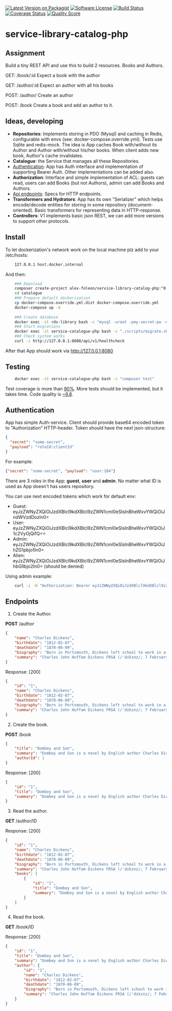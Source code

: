 [![Latest Version on Packagist][ico-version]][link-packagist]
[![Software License][ico-license]](LICENSE.md)
[![Build Status][ico-travis]][link-travis]
[![Coverage Status][ico-scrutinizer]][link-scrutinizer]
[![Quality Score][ico-code-quality]][link-code-quality]

# service-library-catalog-php

## Assignment

Build a tiny REST API and use this to build 2 resources.
Books and Authors.

GET: /book/:id
Expect a book with the author

GET: /author/:id
Expect an author with all his books

POST: /author/
Create an author

POST: /book
Create a book and add an author to it.

## Ideas, developing

 * **Repositories**: Implements storing in PDO (Mysql) and caching in Redis, configurable with envs (see: docker-compose.override.yml). Tests use Sqlite and redis-mock. The idea is App caches Book with/without its Author and Author with/without his/her books. When client adds new book, Author's cache invalidates.
 * **Catalogue**: the Service that manages all these Repositories. 
 * [Authentication](#Authentication): App has Auth interface and implementation of supporting Bearer Auth. Other implementations can be added also.
 * **Authorization**: Interface and simple implementation of ACL: guests can read, users can add Books (but not Authors), admin can add Books and Authors. 
 * [Api endpoints](#Endpoints): Specs for HTTP endpoints.
 * **Transformers and Hydrators**: App has its own "Serializer" which helps encode/decode entities for storing in some repository (document-oriented). Basic transformers for representing data in HTTP-response.  
 * **Controllers**: V1 implements basic json REST, we can add more versions to support other protocols.


## Install

To let dockerization's network work on the local machine plz add to your /etc/hosts:

``` bash
    127.0.0.1 host.docker.internal
```

And then:

``` bash
    ### Download
    composer create-project alex-foleon/service-library-catalog-php:^0.1 catalogue --prefer-dist --ignore-platform-reqs
    cd catalogue
    ### Prepare default dockerization
    cp docker-compose.override.yml.dist docker-compose.override.yml
    docker-compose up -d
    
    ### Create database
    docker exec -it rds-library bash -c "mysql -uroot -pmy-secret-pw -e \"create database catalogue CHARACTER SET utf8 COLLATE utf8_general_ci\""
    ### Start migrations
    docker exec -it service-catalogue-php bash -c "./scripts/migrate.sh"
    ### Check system works
    curl -i http://127.0.0.1:8080/api/v1/healthcheck
```

After that App should work via http://127.0.0.1:8080

## Testing

``` bash
    docker exec -it service-catalogue-php bash -c "composer test"
```

Test coverage is more than [90%][link-scrutinizer]. More tests should be implemented, but it takes time. Code quality is [~9.8][link-code-quality].

## Authentication

App has simple Auth-service. Client should provide base64 encoded token to "Authorization" HTTP-header. Token should have the next json-structure:
```json
{
  "secret": "some-secret",
  "payload": "roleId:clientId"
}
``` 

For example:
```json
{"secret": "some-secret", "payload": "user:184"}
``` 

There are 3 roles in the App: **guest**, **user** and **admin**. No matter what ID is used as App doesn't has users repository.

You can use next encoded tokens which work for default env:

* Guest: eyJzZWNyZXQiOiJzdXBlcl9kdXBlcl9zZWN1cml0eSIsInBheWxvYWQiOiJndWVzdDozIn0=
* User: eyJzZWNyZXQiOiJzdXBlcl9kdXBlcl9zZWN1cml0eSIsInBheWxvYWQiOiJ1c2VyOjQifQ==
* Admin: eyJzZWNyZXQiOiJzdXBlcl9kdXBlcl9zZWN1cml0eSIsInBheWxvYWQiOiJhZG1pbjo1In0=
* Alien: eyJzZWNyZXQiOiJzdXBlcl9kdXBlcl9zZWN1cml0eSIsInBheWxvYWQiOiJhbGllbjo2In0= (should be denied)

Using admin example:

```bash
    curl -i -H "Authorization: Bearer eyJzZWNyZXQiOiJzdXBlcl9kdXBlcl9zZWN1cml0eSIsInBheWxvYWQiOiJhZG1pbjo1In0=" http://127.0.0.1:8080/api/v1/author/1
```

## Endpoints

1. Create the Author.

**POST** /author
```json
{
    "name": "Charles Dickens",
    "birthdate": "1812-02-07",
    "deathdate": "1870-06-09",
    "biography": "Born in Portsmouth, Dickens left school to work in a factory when his father was incarcerated in a debtors' prison. Despite his lack of formal education, he edited a weekly journal for 20 years, wrote 15 novels, five novellas, hundreds of short stories and non-fiction articles, lectured and performed readings extensively, was an indefatigable letter writer, and campaigned vigorously for children's rights, education, and other social reforms. ",
    "summary": "Charles John Huffam Dickens FRSA (/ˈdɪkɪnz/; 7 February 1812 – 9 June 1870) was an English writer and social critic. He created some of the world's best-known fictional characters and is regarded by many as the greatest novelist of the Victorian era.[1] His works enjoyed unprecedented popularity during his lifetime, and by the 20th century, critics and scholars had recognised him as a literary genius. His novels and short stories are still widely read today."
}
```

Response: [200]
```json
{
    "id": "1",
    "name": "Charles Dickens",
    "birthdate": "1812-02-07",
    "deathdate": "1870-06-09",
    "biography": "Born in Portsmouth, Dickens left school to work in a factory when his father was incarcerated in a debtors' prison. Despite his lack of formal education, he edited a weekly journal for 20 years, wrote 15 novels, five novellas, hundreds of short stories and non-fiction articles, lectured and performed readings extensively, was an indefatigable letter writer, and campaigned vigorously for children's rights, education, and other social reforms. ",
    "summary": "Charles John Huffam Dickens FRSA (/ˈdɪkɪnz/; 7 February 1812 – 9 June 1870) was an English writer and social critic. He created some of the world's best-known fictional characters and is regarded by many as the greatest novelist of the Victorian era.[1] His works enjoyed unprecedented popularity during his lifetime, and by the 20th century, critics and scholars had recognised him as a literary genius. His novels and short stories are still widely read today."
}
```

2. Create the book.

**POST** /book
```json
{
    "title": "Dombey and Son",
    "summary": "Dombey and Son is a novel by English author Charles Dickens. It follows the fortunes of a shipping firm owner, who is frustrated at the lack of a son to follow him in his footsteps; he initially rejects his daughter’s love before eventually becoming reconciled with her before his death. ",
    "authorId": 1
}
```

Response: [200]
```json
{
    "id": "1",
    "title": "Dombey and Son",
    "summary": "Dombey and Son is a novel by English author Charles Dickens. It follows the fortunes of a shipping firm owner, who is frustrated at the lack of a son to follow him in his footsteps; he initially rejects his daughter’s love before eventually becoming reconciled with her before his death. "
}
```

3. Read the author.

**GET** /author/ID

Response: [200]
```json
{
    "id": "1",
    "name": "Charles Dickens",
    "birthdate": "1812-02-07",
    "deathdate": "1870-06-09",
    "biography": "Born in Portsmouth, Dickens left school to work in a factory when his father was incarcerated in a debtors' prison. Despite his lack of formal education, he edited a weekly journal for 20 years, wrote 15 novels, five novellas, hundreds of short stories and non-fiction articles, lectured and performed readings extensively, was an indefatigable letter writer, and campaigned vigorously for children's rights, education, and other social reforms. ",
    "summary": "Charles John Huffam Dickens FRSA (/ˈdɪkɪnz/; 7 February 1812 – 9 June 1870) was an English writer and social critic. He created some of the world's best-known fictional characters and is regarded by many as the greatest novelist of the Victorian era.[1] His works enjoyed unprecedented popularity during his lifetime, and by the 20th century, critics and scholars had recognised him as a literary genius. His novels and short stories are still widely read today.",
    "books": [
        {
            "id": "1",
            "title": "Dombey and Son",
            "summary": "Dombey and Son is a novel by English author Charles Dickens. It follows the fortunes of a shipping firm owner, who is frustrated at the lack of a son to follow him in his footsteps; he initially rejects his daughter’s love before eventually becoming reconciled with her before his death. "
        }
    ]
}
```

4. Read the book.

**GET** /book/ID

Response: [200]
```json
{
    "id": "1",
    "title": "Dombey and Son",
    "summary": "Dombey and Son is a novel by English author Charles Dickens. It follows the fortunes of a shipping firm owner, who is frustrated at the lack of a son to follow him in his footsteps; he initially rejects his daughter’s love before eventually becoming reconciled with her before his death. ",
    "author": {
        "id": "1",
        "name": "Charles Dickens",
        "birthdate": "1812-02-07",
        "deathdate": "1870-06-09",
        "biography": "Born in Portsmouth, Dickens left school to work in a factory when his father was incarcerated in a debtors' prison. Despite his lack of formal education, he edited a weekly journal for 20 years, wrote 15 novels, five novellas, hundreds of short stories and non-fiction articles, lectured and performed readings extensively, was an indefatigable letter writer, and campaigned vigorously for children's rights, education, and other social reforms. ",
        "summary": "Charles John Huffam Dickens FRSA (/ˈdɪkɪnz/; 7 February 1812 – 9 June 1870) was an English writer and social critic. He created some of the world's best-known fictional characters and is regarded by many as the greatest novelist of the Victorian era.[1] His works enjoyed unprecedented popularity during his lifetime, and by the 20th century, critics and scholars had recognised him as a literary genius. His novels and short stories are still widely read today."
    }
}
```

[ico-version]: https://img.shields.io/packagist/v/alex-foleon/service-library-catalog-php.svg?style=flat-square
[ico-license]: https://img.shields.io/badge/license-MIT-brightgreen.svg?style=flat-square
[ico-travis]: https://travis-ci.com/alex-foleon/service-library-catalog-php.svg?branch=main
[ico-scrutinizer]: https://img.shields.io/scrutinizer/coverage/g/alex-foleon/service-library-catalog-php.svg?style=flat-square
[ico-code-quality]: https://img.shields.io/scrutinizer/g/alex-foleon/service-library-catalog-php.svg?style=flat-square

[link-packagist]: https://packagist.org/packages/alex-foleon/service-library-catalog-php
[link-travis]: https://www.travis-ci.com/github/alex-foleon/service-library-catalog-php
[link-scrutinizer]: https://scrutinizer-ci.com/g/alex-foleon/service-library-catalog-php/code-structure
[link-code-quality]: https://scrutinizer-ci.com/g/alex-foleon/service-library-catalog-php
[link-downloads]: https://packagist.org/packages/alex-foleon/service-library-catalog-php
[link-author]: https://github.com/alex-foleon
[link-contributors]: ../../contributors
